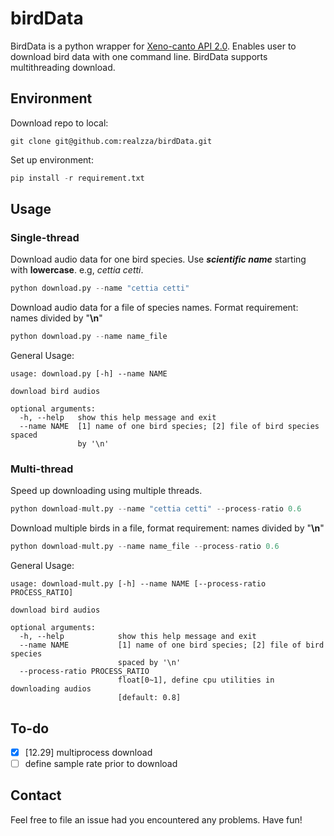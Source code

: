 # birdData
BirdData is a python wrapper for [Xeno-canto API 2.0](https://xeno-canto.org/article/153). Enables user to download bird data with one command line. BirdData supports multithreading download.

## Environment
Download repo to local:
```
git clone git@github.com:realzza/birdData.git
```
Set up environment:
```python
pip install -r requirement.txt
```

## Usage
### Single-thread
Download audio data for one bird species. Use ***scientific name*** starting with **lowercase**. e.g, *cettia cetti*.
```python
python download.py --name "cettia cetti"
```

Download audio data for a file of species names. Format requirement: names divided by "**\n**"
```python
python download.py --name name_file
```

General Usage:
```
usage: download.py [-h] --name NAME

download bird audios

optional arguments:
  -h, --help   show this help message and exit
  --name NAME  [1] name of one bird species; [2] file of bird species spaced
               by '\n'
```
### Multi-thread
Speed up downloading using multiple threads.
```python
python download-mult.py --name "cettia cetti" --process-ratio 0.6
```
Download multiple birds in a file, format requirement: names divided by "**\n**"
```python
python download-mult.py --name name_file --process-ratio 0.6
```
General Usage:
```
usage: download-mult.py [-h] --name NAME [--process-ratio PROCESS_RATIO]

download bird audios

optional arguments:
  -h, --help            show this help message and exit
  --name NAME           [1] name of one bird species; [2] file of bird species
                        spaced by '\n'
  --process-ratio PROCESS_RATIO
                        float[0~1], define cpu utilities in downloading audios
                        [default: 0.8]
```

## To-do
- [x] [12.29] multiprocess download
- [ ] define sample rate prior to download

## Contact
Feel free to file an issue had you encountered any problems. Have fun!